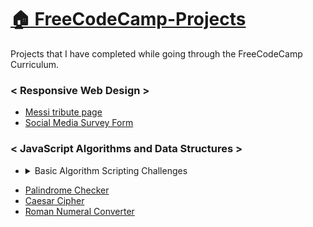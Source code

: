 # [:house: FreeCodeCamp-Projects](https://ujjwalpuri29.github.io/FreeCodeCamp-Projects/)
Projects that I have completed while going through the FreeCodeCamp Curriculum.

### \< Responsive Web Design >
- [Messi tribute page](https://ujjwalpuri29.github.io/FreeCodeCamp-Projects/Responsive%20Web%20Design/Tribute%20Page)
- [Social Media Survey Form](https://ujjwalpuri29.github.io/FreeCodeCamp-Projects/Responsive%20Web%20Design/Survey%20Form)

### \< JavaScript Algorithms and Data Structures >
- <details>
    <summary>Basic Algorithm Scripting Challenges</summary>

    - [Convert Celsius to Fahrenheit](https://github.com/ujjwalpuri29/FreeCodeCamp-Projects/tree/main/JavaScript%20Algorithms%20and%20Data%20Structures/Basic%20Algorithm%20Scripting%20Challenges/Convert%20Celsius%20to%20Fahrenheit.js)
    - [Reverse a string](https://github.com/ujjwalpuri29/FreeCodeCamp-Projects/tree/main/JavaScript%20Algorithms%20and%20Data%20Structures/Basic%20Algorithm%20Scripting%20Challenges/Reverse%20a%20String.js)
    - [Factorialize a Number](https://github.com/ujjwalpuri29/FreeCodeCamp-Projects/blob/main/JavaScript%20Algorithms%20and%20Data%20Structures/Basic%20Algorithm%20Scripting%20Challenges/Factorialize%20a%20Number.js)
    - [Find the Longest Word in a String](https://github.com/ujjwalpuri29/FreeCodeCamp-Projects/blob/main/JavaScript%20Algorithms%20and%20Data%20Structures/Basic%20Algorithm%20Scripting%20Challenges/Find%20the%20Longest%20Word%20in%20a%20String)
    - [Return Largest Numbers in Arrays](https://github.com/ujjwalpuri29/FreeCodeCamp-Projects/blob/main/JavaScript%20Algorithms%20and%20Data%20Structures/Basic%20Algorithm%20Scripting%20Challenges/Largest%20Numbers%20in%20Arrays)
    - Confirm the Ending
    - [Repeat a String Repeat a String](https://github.com/ujjwalpuri29/FreeCodeCamp-Projects/blob/main/JavaScript%20Algorithms%20and%20Data%20Structures/Basic%20Algorithm%20Scripting%20Challenges/Repeat%20a%20String%20Repeat%20a%20String.js)
    - [Truncate a String](https://github.com/ujjwalpuri29/FreeCodeCamp-Projects/blob/main/JavaScript%20Algorithms%20and%20Data%20Structures/Basic%20Algorithm%20Scripting%20Challenges/Truncate%20a%20String.js)
    - Finders Keepers
    - Boo who
    - Title Case a Sentence
    - Slice and Splice
    - Falsy Bouncer
    - Where do I Belong
    - Mutations
    - Chunky Monkey
</details>

- [Palindrome Checker](https://github.com/ujjwalpuri29/FreeCodeCamp-Projects/tree/main/JavaScript%20Algorithms%20and%20Data%20Structures/Palindrome%20Checker.js)
- [Caesar Cipher](https://github.com/ujjwalpuri29/FreeCodeCamp-Projects/tree/main/JavaScript%20Algorithms%20and%20Data%20Structures/Caesar%20Cipher.js)
- [Roman Numeral Converter](https://github.com/ujjwalpuri29/FreeCodeCamp-Projects/tree/main/JavaScript%20Algorithms%20and%20Data%20Structures/Roman%20Numeral%20Converter.js)